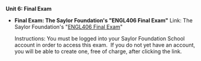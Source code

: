 **Unit 6: Final Exam** <span id="6"></span> 
-   **Final Exam: The Saylor Foundation's "ENGL406 Final Exam"**
    Link: The Saylor Foundation's "[ENGL406 Final
    Exam](http://school.saylor.org/mod/quiz/view.php?id=75)"  
      
     Instructions: You must be logged into your Saylor Foundation School
    account in order to access this <span class="il">exam</span>.  If
    you do not yet have an account, you will be able to create one, free
    of charge, after clicking the link.


